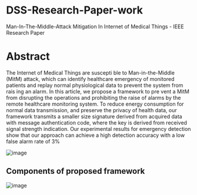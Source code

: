 # DSS-Research-Paper-work
Man-In-The-Middle-Attack Mitigation In Internet of Medical Things - IEEE Research Paper

# Abstract
The Internet of Medical Things are suscepti
ble to Man-in-the-Middle (MitM) attack, which can identify
 healthcare emergency of monitored patients and replay
 normal physiological data to prevent the system from rais
ing an alarm. In this article, we propose a framework to pre
vent a MitM from disrupting the operations and prohibiting
 the raise of alarms by the remote healthcare monitoring
 system. To reduce energy consumption for normal data
 transmission, and preserve the privacy of health data, our
 framework transmits a smaller size signature derived from
 acquired data with message authentication code, where the
 key is derived from received signal strength indication. Our
 experimental results for emergency detection show that our
 approach can achieve a high detection accuracy with a low
 false alarm rate of 3%


 ![image](https://github.com/user-attachments/assets/e8c517a6-b7f1-4a14-bbd5-c990a1097283)

## Components of proposed framework

![image](https://github.com/user-attachments/assets/69368b08-522e-4329-bd93-175ff49421ad)
